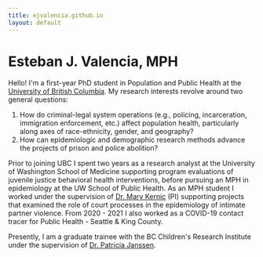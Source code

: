```yaml
---
title: ejvalencia.github.io
layout: default
---
```


# Esteban J. Valencia, MPH

Hello! I'm a first-year PhD student in Population and Public Health at the [University of British Columbia](https://www.spph.ubc.ca/). My research interests revolve around two general questions: 

1. How do criminal-legal system operations (e.g., policing, incarceration, immigration enforcement, etc.) affect population health, particularly along axes of race-ethnicity, gender, and geography?
2. How can epidemiologic and demographic research methods advance the projects of prison and police abolition?

Prior to joining UBC I spent two years as a research analyst at the University of Washington School of Medicine supporting program evaluations of juvenile justice behavioral health interventions, before pursuing an MPH in epidemiology at the UW School of Public Health. As an MPH student I worked under the supervision of [Dr. Mary Kernic](https://epi.washington.edu/faculty/kernic-mary/) (PI) supporting projects that examined the role of court processes in the epidemiology of intimate partner violence. From 2020 - 2021 I also worked as a COVID-19 contact tracer for Public Health - Seattle & King County.

Presently, I am a graduate trainee with the BC Children's Research Institute under the supervision of [Dr. Patricia Janssen](https://www.bcchr.ca/pjanssen).
